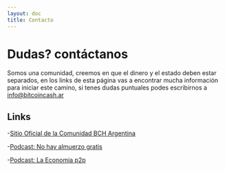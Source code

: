 ```yaml
---
layout: doc
title: Contacto
---
```


# Dudas? contáctanos

Somos una comunidad, creemos en que el dinero y el estado deben estar separados, en los links de esta página vas a encontrar mucha información para iniciar este camino, si tenes dudas puntuales podes escribirnos a info@bitcoincash.ar

## Links

-[Sitio Oficial de la Comunidad BCH Argentina](https://www.bcharg.com/)

-[Podcast: No hay almuerzo gratis](https://www.youtube.com/@AlmuerzoNo)

-[Podcast: La Economia p2p](https://www.youtube.com/@LaEconomiaP2P)

<style module>





</style>
